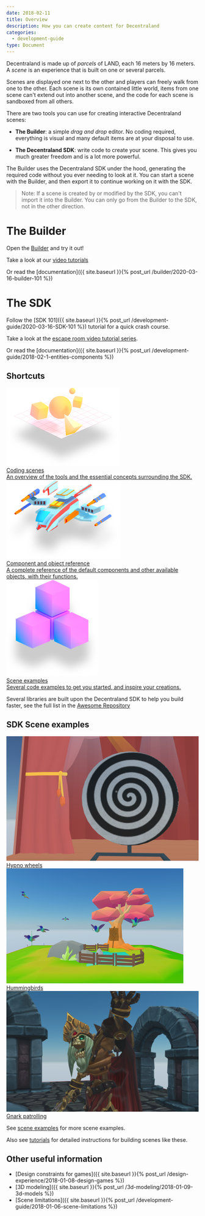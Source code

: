 ```yaml
---
date: 2018-02-11
title: Overview
description: How you can create content for Decentraland
categories:
  - development-guide
type: Document
---
```


Decentraland is made up of _parcels_ of LAND, each 16 meters by 16 meters. A _scene_ is an experience that is built on one or several parcels.

Scenes are displayed one next to the other and players can freely walk from one to the other. Each scene is its own contained little world, items from one scene can't extend out into another scene, and the code for each scene is sandboxed from all others.

There are two tools you can use for creating interactive Decentraland scenes:

- **The Builder**: a simple _drag and drop_ editor. No coding required, everything is visual and many default items are at your disposal to use.

- **The Decentraland SDK**: write code to create your scene. This gives you much greater freedom and is a lot more powerful.

The Builder uses the Decentraland SDK under the hood, generating the required code without you ever needing to look at it. You can start a scene with the Builder, and then export it to continue working on it with the SDK.

> Note: If a scene is created by or modified by the SDK, you can't import it into the Builder. You can only go from the Builder to the SDK, not in the other direction.

# The Builder

Open the [Builder](https://builder.decentraland.org) and try it out!

Take a look at our [video tutorials](https://www.youtube.com/playlist?list=PLAcRraQmr_GPi-8qgv17ewdGl50OHuOhH)

Or read the [documentation]({{ site.baseurl }}{% post_url /builder/2020-03-16-builder-101 %})

# The SDK

Follow the [SDK 101]({{ site.baseurl }}{% post_url /development-guide/2020-03-16-SDK-101 %}) tutorial for a quick crash course.

Take a look at the [escape room video tutorial series](https://hardlydifficult.github.io/dcl-escape-room-tutorial/).

Or read the [documentation]({{ site.baseurl }}{% post_url /development-guide/2018-02-1-entities-components %})

## Shortcuts

<div class="shortcuts">
  <a href="{{ site.baseurl }}{% post_url /development-guide/2018-01-02-coding-scenes %}">
    <div>
      <div class="image"><img src="/images/home/1.png"/></div>
      <div class="title">Coding scenes</div>
      <div class="description">An overview of the tools and the essential concepts surrounding the SDK.</div>
    </div>
  </a>
  <a href="https://github.com/decentraland/ecs-reference">
    <div>
      <div class="image"><img src="/images/home/2.png"/></div>
      <div class="title">Component and object reference</div>
      <div class="description">A complete reference of the default components and other available objects, with their functions.</div>
    </div>
  </a>
  <a href="https://github.com/decentraland-scenes/Awesome-Repository#Examples">
    <div>
      <div class="image"><img src="/images/home/3.png"/></div>
      <div class="title">Scene examples</div>
      <div class="description">Several code examples to get you started, and inspire your creations.</div>
    </div>
  </a>
</div>

Several libraries are built upon the Decentraland SDK to help you build faster, see the full list in the [Awesome Repository](https://github.com/decentraland-scenes/Awesome-Repository#libraries)

## SDK Scene examples

<div class="examples">
  <a target="_blank" href="https://github.com/decentraland-scenes/Hypno-wheels">
    <div>
      <img src="/images/home/example-hypno-wheel.png"/>
      <span>Hypno wheels</span>
    </div>
  </a>
  <a target="_blank" href="https://github.com/decentraland-scenes/Hummingbirds">
    <div>
      <img src="/images/home/hummingbirds.png"/>
      <span>Hummingbirds</span>
    </div>
  </a>
  <a target="_blank" href="https://github.com/decentraland-scenes/Gnark-patrol">
    <div>
      <img src="/images/home/example-gnark.png"/>
      <span>Gnark patrolling</span>
    </div>
  </a>
</div>

See [scene examples](https://github.com/decentraland-scenes/Awesome-Repository#Examples) for more scene examples.

Also see [tutorials](https://github.com/decentraland-scenes/Awesome-Repository#Tutorials) for detailed instructions for building scenes like these.

## Other useful information

- [Design constraints for games]({{ site.baseurl }}{% post_url /design-experience/2018-01-08-design-games %})
- [3D modeling]({{ site.baseurl }}{% post_url /3d-modeling/2018-01-09-3d-models %})
- [Scene limitations]({{ site.baseurl }}{% post_url /development-guide/2018-01-06-scene-limitations %})
